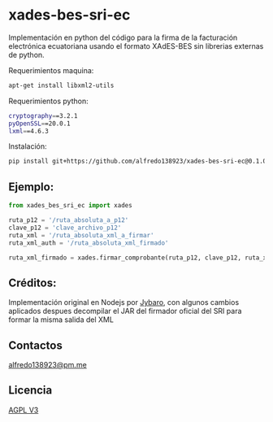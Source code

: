 # xades-bes-sri-ec

Implementación en python del código para la firma de la facturación electrónica ecuatoriana usando el formato XAdES-BES sin librerias externas de python.

Requerimientos maquina:

```bash
apt-get install libxml2-utils
```

Requerimientos python:

```bash
cryptography==3.2.1
pyOpenSSL==20.0.1
lxml==4.6.3
```

Instalación:
```bash
pip install git+https://github.com/alfredo138923/xades-bes-sri-ec@0.1.0
```

## Ejemplo:
```python
from xades_bes_sri_ec import xades

ruta_p12 = '/ruta_absoluta_a_p12'
clave_p12 = 'clave_archivo_p12'
ruta_xml = '/ruta_absoluta_xml_a_firmar'
ruta_xml_auth = '/ruta_absoluta_xml_firmado'

ruta_xml_firmado = xades.firmar_comprobante(ruta_p12, clave_p12, ruta_xml, ruta_xml_auth)

```

## Créditos:
Implementación original en Nodejs por
[Jybaro](https://www.jybaro.com/blog/firma-electronica-de-factura-electronica/), con algunos cambios aplicados despues decompilar el JAR del firmador oficial del SRI para formar la misma salida del XML

## Contactos
alfredo138923@pm.me

## Licencia
[AGPL V3](https://choosealicense.com/licenses/agpl-3.0/)